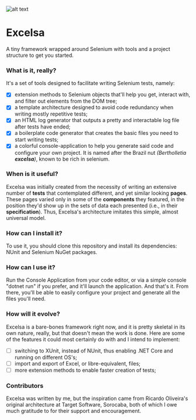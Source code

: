 ![alt text](https://res.cloudinary.com/automatrio/image/upload/v1628900017/ExcelsaBackground4_jqudtq.png)

# Excelsa
A tiny framework wrapped around Selenium with tools and a project structure to get you started.

### What is it, really?

It's a set of tools designed to facilitate writing Selenium tests, namely:
 - [X] extension methods to Selenium objects that'll help you get, interact with, and filter out elements from the DOM tree;
 - [X] a template architecture designed to avoid code redundancy when writing mostly repetitive tests;
 - [X] an HTML log generator that outputs a pretty and interactable log file after tests have ended;
 - [X] a boilerplate code generator that creates the basic files you need to start writing tests;
 - [X] a colorful console-application to help you generate said code and configure your own project.
It is named after the Brazil nut *(Bertholletia **excelsa**)*, known to be rich in selenium.
 
### When is it useful?

Excelsa was initially created from the necessity of writing an extensive number of **tests** that contemplated different, and yet similar looking **pages**. 
These pages varied only in some of the **components** they featured, in the position they'd show up in the sets of data each presented (i.e., in their **specification**).
Thus, Excelsa's architecture imitates this simple, almost universal model.

### How can I install it?

To use it, you should clone this repository and install its dependencies: NUnit and Selenium NuGet packages.

### How can I use it?

Run the Console Application from your code editor, or via a simple console "dotnet run" if you prefer, and it'll launch the application.
And that's it. From there, you'll be able to easily configure your project and generate all the files you'll need.

### How will it evolve?

Excelsa is a bare-bones framework right now, and it is pretty skeletal in its own nature, really, but that doesn't mean the work is done.
Here are some of the features it could most certainly do with and I intend to implement:
- [ ] switching to XUnit, instead of NUnit, thus enabling .NET Core and running on different OS's;
- [ ] import and export of Excel, or libre-equivalent, files;
- [ ] more extension methods to enable faster creation of tests;

### Contributors

Excelsa was written by me, but the inspiration came from Ricardo Oliveira's original architecture at Target Software, Sorocaba, both of which
I owe much gratitude to for their support and encouragement.

